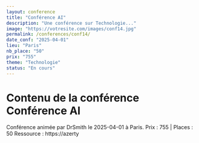 ```yaml
---
layout: conference
title: "Conférence AI"
description: "Une conférence sur Technologie..."
image: "https://votresite.com/images/conf14.jpg"
permalink: /conferences/conf14/
date_conf: "2025-04-01"
lieu: "Paris"
nb_place: "50"
prix: "755"
theme: "Technologie"
status: "En cours"
---
```


# Contenu de la conférence Conférence AI

Conférence animée par DrSmith le 2025-04-01 à Paris.
Prix : 755 | Places : 50
Ressource : https://azerty
